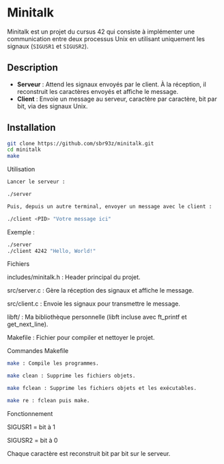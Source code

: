 # Minitalk

Minitalk est un projet du cursus 42 qui consiste à implémenter une communication entre deux processus Unix en utilisant uniquement les signaux (`SIGUSR1` et `SIGUSR2`).

## Description

- **Serveur** : Attend les signaux envoyés par le client. À la réception, il reconstruit les caractères envoyés et affiche le message.
- **Client** : Envoie un message au serveur, caractère par caractère, bit par bit, via des signaux Unix.

## Installation

```bash
git clone https://github.com/sbr93z/minitalk.git
cd minitalk
make
```

Utilisation
```bash
Lancer le serveur :

./server

Puis, depuis un autre terminal, envoyer un message avec le client :

./client <PID> "Votre message ici"
```
Exemple :
```bash
./server
./client 4242 "Hello, World!"
```
Fichiers

includes/minitalk.h : Header principal du projet.

src/server.c : Gère la réception des signaux et affiche le message.

src/client.c : Envoie les signaux pour transmettre le message.

libft/ : Ma bibliothèque personnelle (libft incluse avec ft_printf et get_next_line).

Makefile : Fichier pour compiler et nettoyer le projet.

Commandes Makefile
```bash
make : Compile les programmes.

make clean : Supprime les fichiers objets.

make fclean : Supprime les fichiers objets et les exécutables.

make re : fclean puis make.
```
Fonctionnement

SIGUSR1 = bit à 1

SIGUSR2 = bit à 0

Chaque caractère est reconstruit bit par bit sur le serveur.
